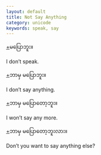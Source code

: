 ```yaml
---
layout: default
title: Not Say Anything
category: unicode
keywords: speak, say
---
```


<p class="hide-trigger"><a href="#">+</a><span class="mm3">မပြောဘူး။</span></p>
<p class="hide-this">I don’t speak.</p>

<p class="hide-trigger"><a href="#">+</a><span class="mm3">ဘာမှ မပြောဘူး။</span></p>
<p class="hide-this">I don’t say anything.</p>

<p class="hide-trigger"><a href="#">+</a><span class="mm3">ဘာမှ မပြောတော့ဘူး။</span></p>
<p class="hide-this">I won’t say any more.</p>

<p class="hide-trigger"><a href="#">+</a><span class="mm3">ဘာမှ မပြောတော့ဘူးလား။</span></p>
<p class="hide-this">Don’t you want to say anything else?</p>

